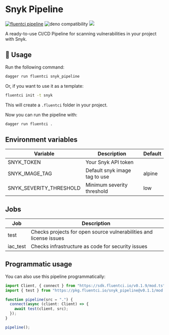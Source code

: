 # Snyk Pipeline

[![fluentci pipeline](https://img.shields.io/badge/dynamic/json?label=pkg.fluentci.io&labelColor=%23000&color=%23460cf1&url=https%3A%2F%2Fapi.fluentci.io%2Fv1%2Fpipeline%2Fsnyk_pipeline&query=%24.version)](https://pkg.fluentci.io/snyk_pipeline)
![deno compatibility](https://shield.deno.dev/deno/^1.34)
[![](https://img.shields.io/codecov/c/gh/fluent-ci-templates/snyk-pipeline)](https://codecov.io/gh/fluent-ci-templates/snyk-pipeline)

A ready-to-use CI/CD Pipeline for scanning vulnerabilities in your project with Snyk.

## 🚀 Usage

Run the following command:

```bash
dagger run fluentci snyk_pipeline
```

Or, if you want to use it as a template:

```bash
fluentci init -t snyk
```

This will create a `.fluentci` folder in your project.

Now you can run the pipeline with:

```bash
dagger run fluentci .
```

## Environment variables

| Variable                | Description                   | Default    |
| ----------------------- | ----------------------------- | ---------- |
| SNYK_TOKEN              | Your Snyk API token           |            |
| SNYK_IMAGE_TAG          | Default snyk image tag to use | alpine     |
| SNYK_SEVERITY_THRESHOLD | Minimum severity threshold    | low        |

## Jobs

| Job      | Description                                                        |
| -------- | ------------------------------------------------------------------ |
| test     | Checks projects for open source vulnerabilities and license issues |
| iac_test | Checks infrastructure as code for security issues                  |

## Programmatic usage

You can also use this pipeline programmatically:

```ts
import Client, { connect } from "https://sdk.fluentci.io/v0.1.9/mod.ts";
import { test } from "https://pkg.fluentci.io/snyk_pipeline@v0.1.1/mod.ts";

function pipeline(src = ".") {
  connect(async (client: Client) => {
    await test(client, src);
  });
}

pipeline();

```
